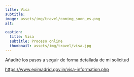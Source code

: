 ```yaml
---
title: Visa
subtitle: 
image: assets/img/travel/coming_soon_es.png
alt: 

caption:
  title: Visa
  subtitle: Proceso online
  thumbnail: assets/img/travel/visa.jpg
---
```


Añadiré los pasos a seguir de forma detallada de mi solicitud


<a href="https://www.eoimadrid.gov.in/visa-information.php" target="_blank">https://www.eoimadrid.gov.in/visa-information.php</a>
